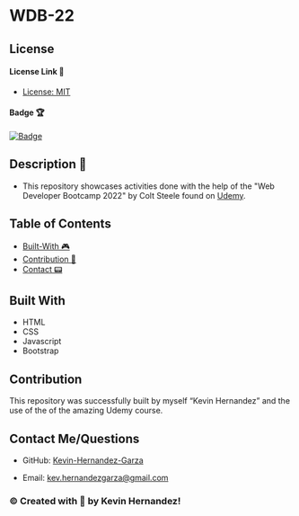 # WDB-22

## License

#### License Link 🎫

- [License: MIT](LICENSE)

#### Badge 🏆

[![Badge](https://img.shields.io/badge/license-MIT-brightgreen/)](https://img.shields.io/badge/license-MIT-brightgreen/)

## Description 📖

- This repository showcases activities done with the help of the "Web Developer Bootcamp 2022" by Colt Steele found on [Udemy](https://www.udemy.com/course/the-web-developer-bootcamp/).

## Table of Contents

- [Built-With 🎮](#built-with)
- [Contribution 👾](#contribution)
- [Contact 📟](#contact-me/questions)

## Built With

- HTML
- CSS
- Javascript
- Bootstrap

## Contribution

This repository was successfully built by myself “Kevin Hernandez” and the use of the of the amazing Udemy course.

## Contact Me/Questions

- GitHub: [Kevin-Hernandez-Garza](https://github.com/Kevin-Hernandez-Garza)

- Email: [kev.hernandezgarza@gmail.com](mailto:kev.hernandezgarza@gmail.com)

### © Created with 💜 by Kevin Hernandez!
